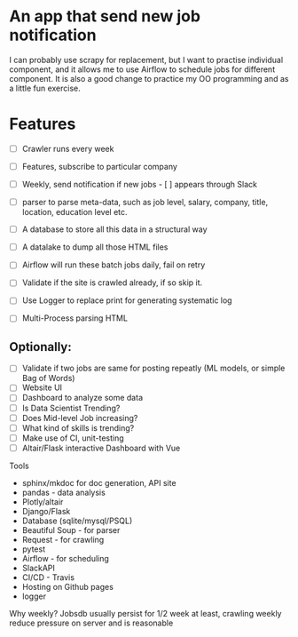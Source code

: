 An app that send new job notification
=====================================

I can probably use scrapy for replacement, but I want to practise individual component, and it allows me to use Airflow to schedule jobs for different component. It is also a good change to practice my OO programming and as a little fun exercise.

# Features

- [ ] Crawler runs every week
- [ ] Features, subscribe to particular company
- [ ] Weekly, send notification if new jobs - [ ] appears through Slack
- [ ] parser to parse meta-data, such as job level, salary, company, title, location, education level etc.
- [ ] A database to store all this data in a structural way
- [ ] A datalake to dump all those HTML files
- [ ] Airflow will run these batch jobs daily, fail on retry
- [ ] Validate if the site is crawled already, if so skip it.
- [ ] Use Logger to replace print for generating systematic log
- [ ] Multi-Process parsing HTML


Optionally:
------------
- [ ] Validate if two jobs are same for posting repeatly (ML models, or simple Bag of Words)
- [ ] Website UI
- [ ] Dashboard to analyze some data
- [ ] Is Data Scientist Trending?
- [ ] Does Mid-level Job increasing?
- [ ] What kind of skills is trending?
- [ ] Make use of CI, unit-testing
- [ ] Altair/Flask interactive Dashboard with Vue

Tools
* sphinx/mkdoc for doc generation, API site
* pandas - data analysis
* Plotly/altair
* Django/Flask
* Database (sqlite/mysql/PSQL)
* Beautiful Soup - for parser
* Request - for crawling
* pytest
* Airflow - for scheduling
* SlackAPI
* CI/CD - Travis
* Hosting on Github pages
* logger

Why weekly?
Jobsdb usually persist for 1/2 week at least, crawling weekly reduce pressure on server and is reasonable


